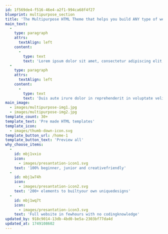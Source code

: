 ```yaml
---
id: 1f569de4-f516-46e4-a2f1-994ca68f4f27
blueprint: multipurpose_section
title: 'The Multipurpose HTML Theme that helps you build ANY type of website in minimum time'
main_text:
  -
    type: paragraph
    attrs:
      textAlign: left
    content:
      -
        type: text
        text: 'Lorem ipsum dolor sit amet, consectetur adipiscing elit, sed do eiusmod tempor incididunt ut labore et dolore magna aliqua. Ut enim ad minim veniam, quis nostrud exercitation ullamco laboris nisi ut aliquip ex ea commodo consequat.'
  -
    type: paragraph
    attrs:
      textAlign: left
    content:
      -
        type: text
        text: 'Duis aute irure dolor in reprehenderit in voluptate velit esse cillum dolore eu fugiat nulla pariatur. Excepteur sint occaecat cupidatat non proident, sunt in culpa qui officia deserunt mollit anim id est laborum.'
main_image:
  - images/multipurpose-img1.jpg
  - images/multipurpose-img2.jpg
template_count: 30+
template_text: 'Pre made HTML templates'
template_icon:
  - images/thumb-down-icon.svg
template_button_url: /home-1
template_button_text: 'Preview all'
why_choose_items:
  -
    id: mbj1vxio
    icon:
      - images/presantation-icon1.svg
    text: '100% beginner, junior and creativefriendly'
  -
    id: mbj1w74h
    icon:
      - images/presantation-icon2.svg
    text: '200+ elements to builtyour own uniquedesigns'
  -
    id: mbj1wq7t
    icon:
      - images/presantation-icon3.svg
    text: 'Full website in fewhours with no codingknowledge'
updated_by: 918c9014-13db-4bd0-be5a-2303bf77da4d
updated_at: 1749108602
---
```

